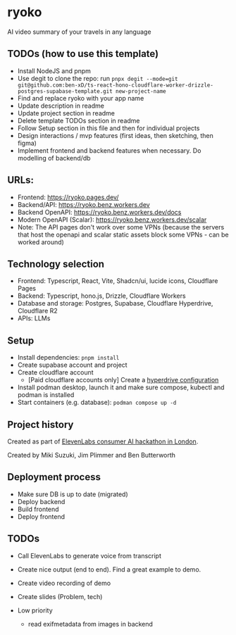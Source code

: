 # ryoko

AI video summary of your travels in any language

## TODOs (how to use this template)

- Install NodeJS and pnpm
- Use degit to clone the repo: run `pnpx degit --mode=git git@github.com:ben-xD/ts-react-hono-cloudflare-worker-drizzle-postgres-supabase-template.git new-project-name`
- Find and replace ryoko with your app name
- Update description in readme
- Update project section in readme
- Delete template TODOs section in readme
- Follow Setup section in this file and then for individual projects
- Design interactions / mvp features (first ideas, then sketching, then figma)
- Implement frontend and backend features when necessary. Do modelling of backend/db

## URLs:

- Frontend: https://ryoko.pages.dev/
- Backend/API: https://ryoko.benz.workers.dev
- Backend OpenAPI: https://ryoko.benz.workers.dev/docs
- Modern OpenAPI (Scalar): https://ryoko.benz.workers.dev/scalar
- Note: The API pages don't work over some VPNs (because the servers that host the openapi and scalar static assets block some VPNs - can be worked around)

## Technology selection

- Frontend: Typescript, React, Vite, Shadcn/ui, lucide icons, Cloudflare Pages
- Backend: Typescript, hono.js, Drizzle, Cloudflare Workers
- Database and storage: Postgres, Supabase, Cloudflare Hyperdrive, Cloudflare R2
- APIs: LLMs

## Setup

- Install dependencies: `pnpm install`
- Create supabase account and project
- Create cloudflare account
  - [Paid cloudflare accounts only] Create a [hyperdrive configuration](https://developers.cloudflare.com/hyperdrive/examples/supabase/)
- Install podman desktop, launch it and make sure compose, kubectl and podman is installed
- Start containers (e.g. database): `podman compose up -d`

## Project history

Created as part of [ElevenLabs consumer AI hackathon in London](https://partiful.com/e/azjS3QhW3YQZVr2NdPbN?).

Created by Miki Suzuki, Jim Plimmer and Ben Butterworth

## Deployment process
- Make sure DB is up to date (migrated)
- Deploy backend
- Build frontend
- Deploy frontend

## TODOs

- Call ElevenLabs to generate voice from transcript
- Create nice output (end to end). Find a great example to demo.
- Create video recording of demo
- Create slides (Problem, tech)

- Low priority
  - read exifmetadata from images in backend

